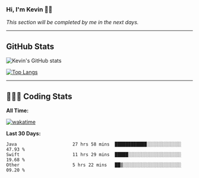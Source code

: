 ### Hi, I'm Kevin 👋🏻

_This section will be completed by me in the next days._


--- 
## GitHub Stats
![Kevin's GitHub stats](https://github-readme-stats.vercel.app/api?username=kevin-kraus&show_icons=true&theme=dark)

[![Top Langs](https://github-readme-stats.vercel.app/api/top-langs/?username=kevin-kraus&layout=compact&theme=dark)]()

---
## 🧑🏻‍💻 Coding Stats

**All Time:**

[![wakatime](https://wakatime.com/badge/user/2ee1869b-72a2-4c21-b5f7-e95432f5a1cf.svg?style=flat)](https://wakatime.com/@2ee1869b-72a2-4c21-b5f7-e95432f5a1cf)

**Last 30 Days:**

<!--START_SECTION:waka-->

```text
Java                     27 hrs 58 mins  ████████████░░░░░░░░░░░░░   47.93 %
Swift                    11 hrs 29 mins  █████░░░░░░░░░░░░░░░░░░░░   19.68 %
Other                    5 hrs 22 mins   ██▒░░░░░░░░░░░░░░░░░░░░░░   09.20 %
```

<!--END_SECTION:waka-->
